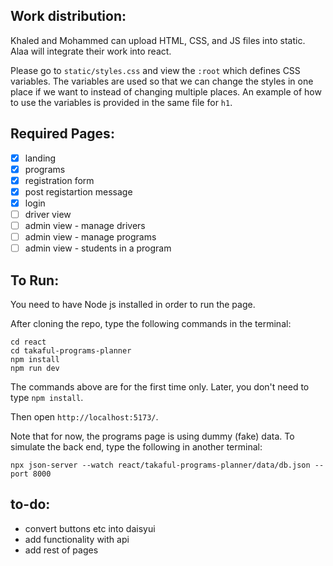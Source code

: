 ## Work distribution:

Khaled and Mohammed can upload HTML, CSS, and JS files into static.
Alaa will integrate their work into react.

Please go to `static/styles.css` and view the `:root` which defines CSS variables. The variables are used so that we can change the styles in one place if we want to instead of changing multiple places. An example of how to use the variables is provided in the same file for `h1`.

## Required Pages:

- [x] landing
- [x] programs
- [x] registration form
- [x] post registartion message
- [x] login
- [ ] driver view
- [ ] admin view - manage drivers
- [ ] admin view - manage programs
- [ ] admin view - students in a program

## To Run:
You need to have Node js installed in order to run the page.

After cloning the repo, type the following commands in the terminal:
```
cd react
cd takaful-programs-planner
npm install
npm run dev
```
The commands above are for the first time only. Later, you don't need to type `npm install`.

Then open `http://localhost:5173/`.

Note that for now, the programs page is using dummy (fake) data. To simulate the back end, type the following in another terminal:
```
npx json-server --watch react/takaful-programs-planner/data/db.json --port 8000
```


## to-do:
- convert buttons etc into daisyui
- add functionality with api
- add rest of pages